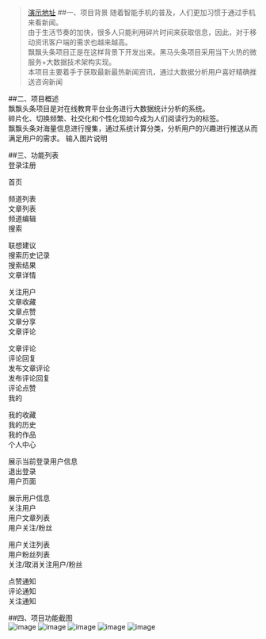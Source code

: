 > [演示地址](http://42.192.3.136:8081/#/)
##一、项目背景
随着智能手机的普及，人们更加习惯于通过手机来看新闻。  
由于生活节奏的加快，很多人只能利用碎片时间来获取信息，因此，对于移动资讯客户端的需求也越来越高。  
飘飘头条项目正是在这样背景下开发出来。黑马头条项目采用当下火热的微服务+大数据技术架构实现。  
本项目主要着手于获取最新最热新闻资讯，通过大数据分析用户喜好精确推送咨询新闻  

##二、项目概述  
飘飘头条项目是对在线教育平台业务进行大数据统计分析的系统。  
碎片化、切换频繁、社交化和个性化现如今成为人们阅读行为的标签。  
飘飘头条对海量信息进行搜集，通过系统计算分类，分析用户的兴趣进行推送从而满足用户的需求。 输入图片说明  

##三、功能列表  
登录注册  
  
首页  
  
频道列表  
文章列表  
频道编辑  
搜索  
  
联想建议  
搜索历史记录  
搜索结果  
文章详情  
  
关注用户  
文章收藏  
文章点赞  
文章分享  
文章评论  
  
文章评论  
评论回复  
发布文章评论  
发布评论回复  
评论点赞  
我的  
  
我的收藏  
我的历史  
我的作品  
个人中心  
  
展示当前登录用户信息  
退出登录  
用户页面  
  
展示用户信息  
关注用户  
用户文章列表  
用户关注/粉丝  
  
用户关注列表  
用户粉丝列表  
关注/取消关注用户/粉丝  
  
点赞通知   
评论通知  
关注通知  
  
##四、项目功能截图  
![image](https://github.com/AA12GQ/toutiao/blob/main/src/proImg/channels.png)
![image](https://github.com/AA12GQ/toutiao/blob/main/src/proImg/home_detail.png)
![image](https://github.com/AA12GQ/toutiao/blob/main/src/proImg/my.png)
![image](https://github.com/AA12GQ/toutiao/blob/main/src/proImg/shouye.png)
![image](https://github.com/AA12GQ/toutiao/blob/main/src/proImg/myEdit.png)
